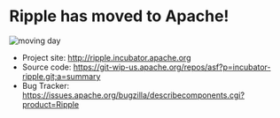 # Ripple has moved to Apache!

![moving day](http://www.avromoving.com/portals/0/Images/moving-services-winnipeg.jpg)

* Project site: http://ripple.incubator.apache.org
* Source code: https://git-wip-us.apache.org/repos/asf?p=incubator-ripple.git;a=summary
* Bug Tracker: https://issues.apache.org/bugzilla/describecomponents.cgi?product=Ripple

